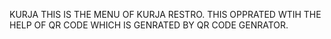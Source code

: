 KURJA
THIS IS THE MENU OF KURJA RESTRO.
THIS OPPRATED WTIH THE HELP OF QR CODE WHICH IS GENRATED BY QR CODE GENRATOR.
